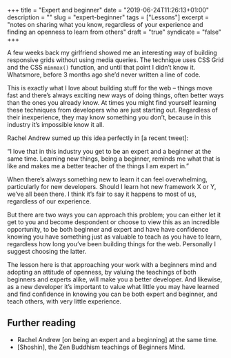 +++
title = "Expert and beginner"
date = "2019-06-24T11:26:13+01:00"
description = ""
slug = "expert-beginner"
tags = ["Lessons"]
excerpt = "notes on sharing what you know, regardless of your experience and finding an openness to learn from others"
draft = "true"
syndicate = "false"
+++

A few weeks back my girlfriend showed me an interesting way of building responsive grids without using media queries. The technique uses CSS Grid and the CSS `minmax()` function, and until that point I didn’t know it. Whatsmore, before 3 months ago she’d never written a line of code. 

This is exactly what I love about building stuff for the web –  things move fast and there’s always exciting new ways of doing things, often better ways than the ones you already know. At times you might find yourself learning these techniques from developers who are just starting out. Regardless of their inexperience, they may know something you don’t, because in this industry it’s impossible know it all.
 
Rachel Andrew sumed up this idea perfectly in [a recent tweet]:

“I love that in this industry you get to be an expert and a beginner at the same time. Learning new things, being a beginner, reminds me what that is like and makes me a better teacher of the things I am expert in.”

When there’s always something new to learn it can feel overwhelming, particularly for new developers. Should I learn hot new framework X or Y, we’ve all been there. I think it’s fair to say it happens to most of us, regardless of our experience. 

But there are two ways you can approach this problem; you can either let it get to you and become despondent or choose to view this as an incredible opportunity, to be both beginner and expert and have have confidence knowing you have something just as valuable to teach as you have to learn, regardless how long you’ve been building things for the web. Personally I suggest choosing the latter.

The lesson here is that approaching your work with a beginners mind and adopting an attitude of openness, by valuing the teachings of both beginners and experts alike, will make you a better developer. And likewise, as a new developer it’s important to value what little you may have learned and find confidence in knowing you can be both expert and beginner, and teach others, with very little experience.


## Further reading

- Rachel Andrew [on being an expert and a beginning] at the same time.
- [Shoshin], the Zen Buddhism teachings of Beginners Mind.
